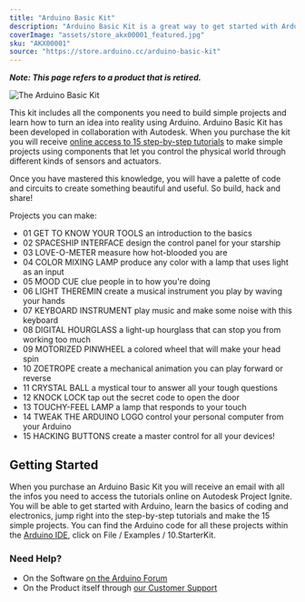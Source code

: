 ```yaml
---
title: "Arduino Basic Kit"
description: "Arduino Basic Kit is a great way to get started with Arduino, coding and electronics!"
coverImage: "assets/store_akx00001_featured.jpg"
sku: "AKX00001"
source: "https://store.arduino.cc/arduino-basic-kit"
---
```


***Note: This page refers to a product that is retired.***

![The Arduino Basic Kit](./assets/store_akx00001_featured.jpg)

This kit includes all the components you need to build simple projects and learn how to turn an idea into reality using Arduino. Arduino Basic Kit has been developed in collaboration with Autodesk. When you purchase the kit you will receive [online access to 15 step-by-step tutorials](http://projectignite.autodesk.com/arduino) to make simple projects using components that let you control the physical world through different kinds of sensors and actuators.

Once you have mastered this knowledge, you will have a palette of code and circuits to create something beautiful and useful. So build, hack and share!

Projects you can make:

* 01 GET TO KNOW YOUR TOOLS an introduction to the basics
* 02 SPACESHIP INTERFACE design the control panel for your starship
* 03 LOVE-O-METER measure how hot-blooded you are
* 04 COLOR MIXING LAMP produce any color with a lamp that uses light as an input
* 05 MOOD CUE clue people in to how you're doing
* 06 LIGHT THEREMIN create a musical instrument you play by waving your hands
* 07 KEYBOARD INSTRUMENT play music and make some noise with this keyboard
* 08 DIGITAL HOURGLASS a light-up hourglass that can stop you from working too much
* 09 MOTORIZED PINWHEEL a colored wheel that will make your head spin
* 10 ZOETROPE create a mechanical animation you can play forward or reverse
* 11 CRYSTAL BALL a mystical tour to answer all your tough questions
* 12 KNOCK LOCK tap out the secret code to open the door
* 13 TOUCHY-FEEL LAMP a lamp that responds to your touch
* 14 TWEAK THE ARDUINO LOGO control your personal computer from your Arduino
* 15 HACKING BUTTONS create a master control for all your devices!

## Getting Started

When you purchase an Arduino Basic Kit you will receive an email with all the infos you need to access the tutorials online on Autodesk Project Ignite. You will be able to get started with Arduino, learn the basics of coding and electronics, jump right into the step-by-step tutorials and make the 15 simple projects. You can find the Arduino code for all these projects within the [Arduino IDE](https://www.arduino.cc/en/Main/Software), click on File / Examples / 10.StarterKit.

### Need Help?

* On the Software [on the Arduino Forum](https://forum.arduino.cc/index.php?board=86.0)
* On the Product itself through [our Customer Support](https://support.arduino.cc/hc)

